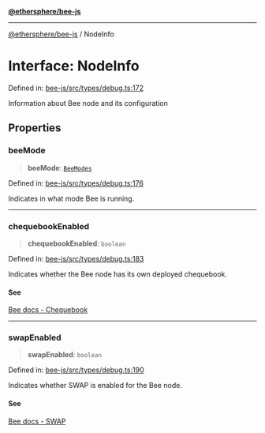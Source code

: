 [**@ethersphere/bee-js**](../Overview.md)

***

[@ethersphere/bee-js](../Overview.md) / NodeInfo

# Interface: NodeInfo

Defined in: [bee-js/src/types/debug.ts:172](https://github.com/ethersphere/bee-js/blob/3abbe2b1b264d6b586511a56e93badb2236bd09d/src/types/debug.ts#L172)

Information about Bee node and its configuration

## Properties

### beeMode

> **beeMode**: [`BeeModes`](../enumerations/BeeModes.md)

Defined in: [bee-js/src/types/debug.ts:176](https://github.com/ethersphere/bee-js/blob/3abbe2b1b264d6b586511a56e93badb2236bd09d/src/types/debug.ts#L176)

Indicates in what mode Bee is running.

***

### chequebookEnabled

> **chequebookEnabled**: `boolean`

Defined in: [bee-js/src/types/debug.ts:183](https://github.com/ethersphere/bee-js/blob/3abbe2b1b264d6b586511a56e93badb2236bd09d/src/types/debug.ts#L183)

Indicates whether the Bee node has its own deployed chequebook.

#### See

[Bee docs - Chequebook](https://docs.ethswarm.org/docs/references/glossary/#cheques--chequebook)

***

### swapEnabled

> **swapEnabled**: `boolean`

Defined in: [bee-js/src/types/debug.ts:190](https://github.com/ethersphere/bee-js/blob/3abbe2b1b264d6b586511a56e93badb2236bd09d/src/types/debug.ts#L190)

Indicates whether SWAP is enabled for the Bee node.

#### See

[Bee docs - SWAP](https://docs.ethswarm.org/docs/references/glossary/#swap)
